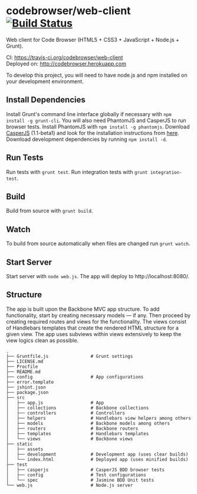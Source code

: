 # codebrowser/web-client [![Build Status](https://travis-ci.org/kesapojat/codebrowser-web-client.png?branch=master)](https://travis-ci.org/kesapojat/codebrowser-web-client)

Web client for Code Browser (HTML5 + CSS3 + JavaScript + Node.js + Grunt).

CI: https://travis-ci.org/codebrowser/web-client  
Deployed on: http://codebrowser.herokuapp.com

To develop this project, you will need to have node.js and npm installed on your development environment.

## Install Dependencies

Install Grunt's command line interface globally if necessary with `npm install -g grunt-cli`. You will also need
PhantomJS and CasperJS to run browser tests. Install PhantomJS with `npm install -g phantomjs`. Download
[CasperJS](http://casperjs.org/) (1.1-beta1) and look for the installation instructions from [here](http://docs.casperjs.org/en/latest/installation.html).
Download development dependencies by running `npm install -d`.

## Run Tests

Run tests with `grunt test`. Run integration tests with `grunt integration-test`.

## Build

Build from source with `grunt build`.

## Watch

To build from source automatically when files are changed run `grunt watch`.

## Start Server

Start server with `node web.js`. The app will deploy to http://localhost:8080/.

## Structure

The app is built upon the Backbone MVC app structure. To add functionality, start by creating necessary models — if any. 
Then proceed by creating required routes and views for the functionality. The views consist of Handlebars templates
that create the rendered HTML structure for a given view. The app uses subviews within views extensively to keep the
view logics clean as possible.

```
.
├── Gruntfile.js                # Grunt settings
├── LICENSE.md
├── Procfile
├── README.md
├── config                      # App configurations
├── error.template
├── jshint.json
├── package.json
├── src
│   ├── app.js                  # App
│   ├── collections             # Backbone collections
│   ├── controllers             # Controllers
│   ├── helpers                 # Handlebars view helpers among others
│   ├── models                  # Backbone models among others
│   ├── routers                 # Backbone routers
│   ├── templates               # Handlebars templates
│   └── views                   # Backbone views
├── static
│   ├── assets
│   ├── development             # Development app (uses clear builds)
│   └── index.html              # Deployed app (uses minified builds)
├── test
│   ├── casperjs                # CasperJS BDD browser tests
│   ├── config                  # Test configurations
│   └── spec                    # Jasmine BDD Unit tests
└── web.js                      # Node.js server
```
